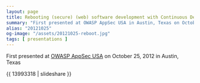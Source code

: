 ```yaml
---
layout: page
title: Rebooting (secure) (web) software development with Continuous Deployment
summary: "First presented at OWASP AppSec USA in Austin, Texas on October 25, 2012"
alias: "20121025"
og-image: "/assets/20121025-reboot.jpg"
tags: [ presentations ]
---
```


First presented at [OWASP AppSec USA](http://www.appsecusa.org/) on October 25, 2012 in Austin, Texas

{{ 13993318 | slideshare }}
